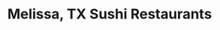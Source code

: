 ---
layout: city
title: Melissa, TX Sushi Restaurants
permalink: /texas/melissa/
stateAbbr: TX
stateName: Texas
cityName: Melissa
---